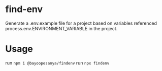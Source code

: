 # find-env
Generate a .env.example file for a project based on variables referenced process.env.ENVIRONMENT_VARIABLE in the project.

# Usage
run `npm i @bayoopesanya/findenv`
run `npx findenv`